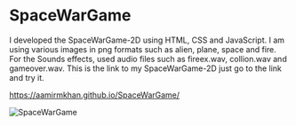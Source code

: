 # SpaceWarGame
 I developed the SpaceWarGame-2D using HTML, CSS and JavaScript. I am using various images in png formats such as alien, plane, space and fire. For the Sounds effects, used audio files such as fireex.wav, collion.wav and gameover.wav. This is the link to my SpaceWarGame-2D just go to the link and try it.

https://aamirmkhan.github.io/SpaceWarGame/

![SpaceWarGame](https://user-images.githubusercontent.com/105380414/168457380-62a263c8-8f4d-4b89-a74b-695a93bbfc5d.png)

